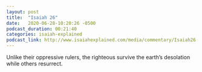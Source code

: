 ```yaml
---
layout: post
title:  "Isaiah 26"
date:   2020-06-28-10:20:26 -0500
podcast_duration: 00:21:40
categories: isaiah-explained
podcast_link: http://www.isaiahexplained.com/media/commentary/Isaiah26.mp3
---
```

Unlike their oppressive rulers, the righteous survive the earth’s desolation while others resurrect.
